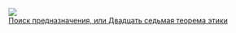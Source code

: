 ![](/books/sf/Борис%20Натанович%20Стругацкий/Поиск%20предназначения,%20или%20Двадцать%20седьмая%20теорема%20этики.jpg)  
[Поиск предназначения, или Двадцать седьмая теорема этики](/books/sf/Борис%20Натанович%20Стругацкий/Поиск%20предназначения,%20или%20Двадцать%20седьмая%20теорема%20этики)
